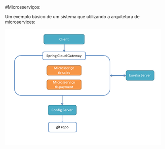 #Microsserviços:

Um exemplo básico de um sistema que utilizando a arquitetura de microservices:


![Web 1](https://raw.githubusercontent.com/DiegoWanBorges/assets/main/twokeys-ms/doc/apresentacao-ms.png)